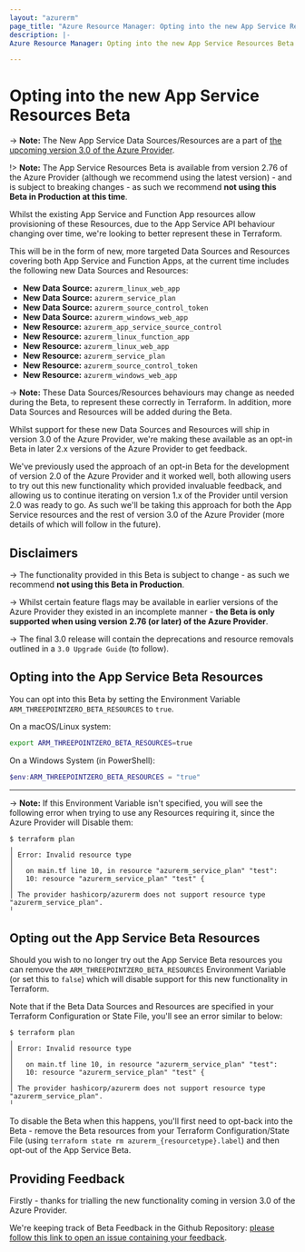 ```yaml
---
layout: "azurerm"
page_title: "Azure Resource Manager: Opting into the new App Service Resources Beta"
description: |-
Azure Resource Manager: Opting into the new App Service Resources Beta coming in version 3.0 of the Azure Provider

---
```


# Opting into the new App Service Resources Beta

-> **Note:** The New App Service Data Sources/Resources are a part of [the upcoming version 3.0 of the Azure Provider](https://registry.terraform.io/providers/hashicorp/azurerm/latest/docs/guides/3.0-overview).

!> **Note:** The App Service Resources Beta is available from version 2.76 of the Azure Provider (although we recommend using the latest version) - and is subject to breaking changes - as such we recommend **not using this Beta in Production at this time**.  

Whilst the existing App Service and Function App resources allow provisioning of these Resources, due to the App Service API behaviour changing over time, we're looking to better represent these in Terraform.

This will be in the form of new, more targeted Data Sources and Resources covering both App Service and Function Apps, at the current time includes the following new Data Sources and Resources:

* **New Data Source:** `azurerm_linux_web_app`
* **New Data Source:** `azurerm_service_plan`
* **New Data Source:** `azurerm_source_control_token`
* **New Data Source:** `azurerm_windows_web_app`
* **New Resource:** `azurerm_app_service_source_control`
* **New Resource:** `azurerm_linux_function_app`
* **New Resource:** `azurerm_linux_web_app`
* **New Resource:** `azurerm_service_plan`
* **New Resource:** `azurerm_source_control_token`
* **New Resource:** `azurerm_windows_web_app`

-> **Note:** These Data Sources/Resources behaviours may change as needed during the Beta, to represent these correctly in Terraform. In addition, more Data Sources and Resources will be added during the Beta.

Whilst support for these new Data Sources and Resources will ship in version 3.0 of the Azure Provider, we're making these available as an opt-in Beta in later 2.x versions of the Azure Provider to get feedback.

We've previously used the approach of an opt-in Beta for the development of version 2.0 of the Azure Provider and it worked well, both allowing users to try out this new functionality which provided invaluable feedback, and allowing us to continue iterating on version 1.x of the Provider until version 2.0 was ready to go. As such we'll be taking this approach for both the App Service resources and the rest of version 3.0 of the Azure Provider (more details of which will follow in the future).

## Disclaimers

-> The functionality provided in this Beta is subject to change - as such we recommend **not using this Beta in Production**.

-> Whilst certain feature flags may be available in earlier versions of the Azure Provider they existed in an incomplete manner - **the Beta is only supported when using version 2.76 (or later) of the Azure Provider**.

-> The final 3.0 release will contain the deprecations and resource removals outlined in a `3.0 Upgrade Guide` (to follow).

## Opting into the App Service Beta Resources

You can opt into this Beta by setting the Environment Variable `ARM_THREEPOINTZERO_BETA_RESOURCES` to `true`.

On a macOS/Linux system:

```bash
export ARM_THREEPOINTZERO_BETA_RESOURCES=true
```

On a Windows System (in PowerShell):

```powershell
$env:ARM_THREEPOINTZERO_BETA_RESOURCES = "true"
```

---

-> **Note:** If this Environment Variable isn't specified, you will see the following error when trying to use any Resources requiring it, since the Azure Provider will Disable them:

```
$ terraform plan
╷
│ Error: Invalid resource type
│
│   on main.tf line 10, in resource "azurerm_service_plan" "test":
│   10: resource "azurerm_service_plan" "test" {
│
│ The provider hashicorp/azurerm does not support resource type "azurerm_service_plan".
╵
```

## Opting out the App Service Beta Resources

Should you wish to no longer try out the App Service Beta resources you can remove the `ARM_THREEPOINTZERO_BETA_RESOURCES` Environment Variable (or set this to `false`) which will disable support for this new functionality in Terraform.

Note that if the Beta Data Sources and Resources are specified in your Terraform Configuration or State File, you'll see an error similar to below:

```
$ terraform plan
╷
│ Error: Invalid resource type
│
│   on main.tf line 10, in resource "azurerm_service_plan" "test":
│   10: resource "azurerm_service_plan" "test" {
│
│ The provider hashicorp/azurerm does not support resource type "azurerm_service_plan".
╵
```

To disable the Beta when this happens, you'll first need to opt-back into the Beta - remove the Beta resources from your Terraform Configuration/State File (using `terraform state rm azurerm_{resourcetype}.label`) and then opt-out of the App Service Beta.

## Providing Feedback

Firstly - thanks for trialling the new functionality coming in version 3.0 of the Azure Provider.

We're keeping track of Beta Feedback in the Github Repository: [please follow this link to open an issue containing your feedback](https://github.com/terraform-providers/terraform-provider-azurerm/issues/new?template=Beta_Feedback.md).

